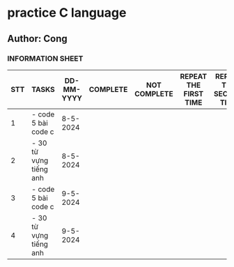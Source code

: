 # practice C language 
## Author: Cong

### INFORMATION SHEET
|STT| TASKS                        | DD-MM-YYYY         | COMPLETE | NOT COMPLETE |  REPEAT THE FIRST TIME  |  REPEAT THE SECOND TIME  |  REPEAT THE THIRD TIME  |  REPEAT THE FOURTH TIME  | REPEAT THE FIFTH TIME  |  REASON  |  NOTE  |
|---|---------------------------------------------|---------------|----------|--------|-------|-------|-------|-------|-------|-------|-------|
| 1 |  - code 5 bài code c             | 8-5-2024 |  |  | | | | | | | |
| 2 |  - 30 từ vựng tiếng anh               | 8-5-2024 |  |  | | | | | | | |
| 3 |  - code 5 bài code c              | 9-5-2024 |  |  | | | | | | | |
| 4 |  - 30 từ vựng tiếng anh               | 9-5-2024 |  |  | | | | | | | |
